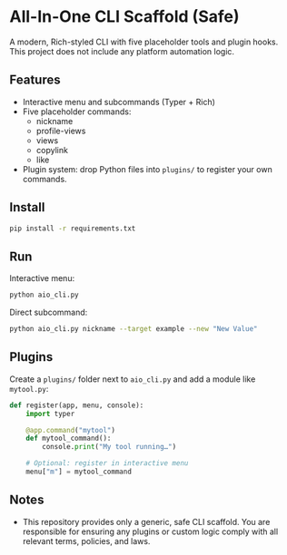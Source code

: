 # All-In-One CLI Scaffold (Safe)

A modern, Rich-styled CLI with five placeholder tools and plugin hooks. This project does not include any platform automation logic.

## Features
- Interactive menu and subcommands (Typer + Rich)
- Five placeholder commands:
  - nickname
  - profile-views
  - views
  - copylink
  - like
- Plugin system: drop Python files into `plugins/` to register your own commands.

## Install
```bash
pip install -r requirements.txt
```

## Run
Interactive menu:
```bash
python aio_cli.py
```

Direct subcommand:
```bash
python aio_cli.py nickname --target example --new "New Value"
```

## Plugins
Create a `plugins/` folder next to `aio_cli.py` and add a module like `mytool.py`:
```python
def register(app, menu, console):
    import typer

    @app.command("mytool")
    def mytool_command():
        console.print("My tool running…")

    # Optional: register in interactive menu
    menu["m"] = mytool_command
```

## Notes
- This repository provides only a generic, safe CLI scaffold. You are responsible for ensuring any plugins or custom logic comply with all relevant terms, policies, and laws.